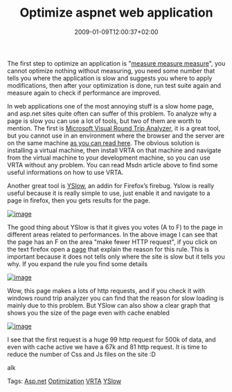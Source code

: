 ﻿---
title: "Optimize aspnet web application"
description: ""
date: 2009-01-09T12:00:37+02:00
draft: false
tags: [ASPNET,Tools and library]
categories: [ASPNET,Tools and library]
---
The first step to optimize an application is "[measure measure measure](http://blogs.msdn.com/ricom/archive/2007/06/13/partly-sunny-chance-of-showers-bring-an-umbrella.aspx)", you cannot optimize nothing without measuring, you need some number that tells you where the application is slow and suggests you where to apply modifications, then after your optimization is done, run test suite again and measure again to check if performance are improved.

In web applications one of the most annoying stuff is a slow home page, and asp.net sites quite often can suffer of this problem. To analyze why a page is slow you can use a lot of tools, but two of them are worth to mention. The first is [Microsoft Visual Round Trip Analyzer](http://msdn.microsoft.com/en-us/magazine/dd188562.aspx), it is a great tool, but you cannot use in an environment where the browser and the server are on the same machine [as you can read here](http://rangeofmotion.spaces.live.com/blog/cns!7C83677C017E6E58!155.entry). The obvious solution is installing a virtual machine, then install VRTA on that machine and navigate from the virtual machine to your development machine, so you can use VRTA without any problem. You can read Msdn article above to find some useful informations on how to use VRTA.

Another great tool is [YSlow](http://developer.yahoo.com/yslow/), an addin for Firefox’s firebug. Yslow is really useful because it is really simple to use, just enable it and navigate to a page in firefox, then you gets results for the page.

[![image](https://www.codewrecks.com/blog/wp-content/uploads/2009/01/image-thumb3.png)](https://www.codewrecks.com/blog/wp-content/uploads/2009/01/image3.png)

The good thing about YSlow is that it gives you votes (A to F) to the page in different areas related to performances. In the above image I can see that the page has an F on the area "make fewer HTTP request", if you click on the text firefox open a [page](http://developer.yahoo.com/performance/rules.html#num_http) that explain the reason for this rule. This is important because it does not tells only where the site is slow but it tells you why. If you expand the rule you find some details

[![image](https://www.codewrecks.com/blog/wp-content/uploads/2009/01/image-thumb4.png)](https://www.codewrecks.com/blog/wp-content/uploads/2009/01/image4.png)

Wow, this page makes a lots of http requests, and if you check it with windows round trip analyzer you can find that the reason for slow loading is mainly due to this problem. But YSlow can also show a clear graph that shows you the size of the page even with cache enabled

[![image](https://www.codewrecks.com/blog/wp-content/uploads/2009/01/image-thumb5.png)](https://www.codewrecks.com/blog/wp-content/uploads/2009/01/image5.png)

I see that the first request is a huge 99 http request for 500k of data, and even with cache active we have a 67k and 81 http request. It is time to reduce the number of Css and Js files on the site :D

alk

Tags: [Asp.net](http://technorati.com/tag/Asp.net) [Optimization](http://technorati.com/tag/Optimization) [VRTA](http://technorati.com/tag/VRTA) [YSlow](http://technorati.com/tag/YSlow)
